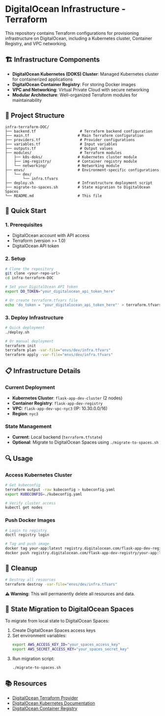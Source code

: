 # DigitalOcean Infrastructure - Terraform

This repository contains Terraform configurations for provisioning infrastructure on DigitalOcean, including a Kubernetes cluster, Container Registry, and VPC networking.

## 🏗️ Infrastructure Components

- **DigitalOcean Kubernetes (DOKS) Cluster**: Managed Kubernetes cluster for containerized applications
- **DigitalOcean Container Registry**: For storing Docker images  
- **VPC and Networking**: Virtual Private Cloud with secure networking
- **Modular Architecture**: Well-organized Terraform modules for maintainability

## 📁 Project Structure

```
infra-terraform-DOC/
├── backend.tf                    # Terraform backend configuration
├── main.tf                      # Main Terraform configuration
├── providers.tf                  # Provider configurations
├── variables.tf                  # Input variables
├── outputs.tf                    # Output values
├── modules/                      # Terraform modules
│   ├── k8s-doks/                # Kubernetes cluster module
│   ├── img-registry/            # Container registry module
│   └── networking/              # Networking module
├── envs/                        # Environment-specific configurations
│   └── dev/
│       └── infra.tfvars
├── deploy.sh                    # Infrastructure deployment script
├── migrate-to-spaces.sh         # State migration to DigitalOcean Spaces
└── README.md                    # This file
```

## 🚀 Quick Start

### 1. Prerequisites

- DigitalOcean account with API access
- Terraform (version >= 1.0)
- DigitalOcean API token

### 2. Setup

```bash
# Clone the repository
git clone <your-repo-url>
cd infra-terraform-DOC

# Set your DigitalOcean API token
export DO_TOKEN="your_digitalocean_api_token_here"

# Or create terraform.tfvars file
echo 'do_token = "your_digitalocean_api_token_here"' > terraform.tfvars
```

### 3. Deploy Infrastructure

```bash
# Quick deployment
./deploy.sh

# Or manual deployment
terraform init
terraform plan -var-file="envs/dev/infra.tfvars"
terraform apply -var-file="envs/dev/infra.tfvars"
```

## 📋 Infrastructure Details

### Current Deployment
- **Kubernetes Cluster**: `flask-app-dev-cluster` (2 nodes)
- **Container Registry**: `flask-app-dev-registry`
- **VPC**: `flask-app-dev-vpc-nyc3` (IP: 10.30.0.0/16)
- **Region**: `nyc3`

### State Management
- **Current**: Local backend (`terraform.tfstate`)
- **Optional**: Migrate to DigitalOcean Spaces using `./migrate-to-spaces.sh`

## 🔍 Usage

### Access Kubernetes Cluster

```bash
# Get kubeconfig
terraform output -raw kubeconfig > kubeconfig.yaml
export KUBECONFIG=./kubeconfig.yaml

# Verify cluster access
kubectl get nodes
```

### Push Docker Images

```bash
# Login to registry
doctl registry login

# Tag and push image
docker tag your-app:latest registry.digitalocean.com/flask-app-dev-registry/your-app:latest
docker push registry.digitalocean.com/flask-app-dev-registry/your-app:latest
```

## 🧹 Cleanup

```bash
# Destroy all resources
terraform destroy -var-file="envs/dev/infra.tfvars"
```

**⚠️ Warning**: This will permanently delete all resources and data.

## 🔧 State Migration to DigitalOcean Spaces

To migrate from local state to DigitalOcean Spaces:

1. Create DigitalOcean Spaces access keys
2. Set environment variables:
   ```bash
   export AWS_ACCESS_KEY_ID="your_spaces_access_key"
   export AWS_SECRET_ACCESS_KEY="your_spaces_secret_key"
   ```
3. Run migration script:
   ```bash
   ./migrate-to-spaces.sh
   ```

## 📚 Resources

- [DigitalOcean Terraform Provider](https://registry.terraform.io/providers/digitalocean/digitalocean/latest/docs)
- [DigitalOcean Kubernetes Documentation](https://docs.digitalocean.com/products/kubernetes/)
- [DigitalOcean Container Registry](https://docs.digitalocean.com/products/container-registry/)